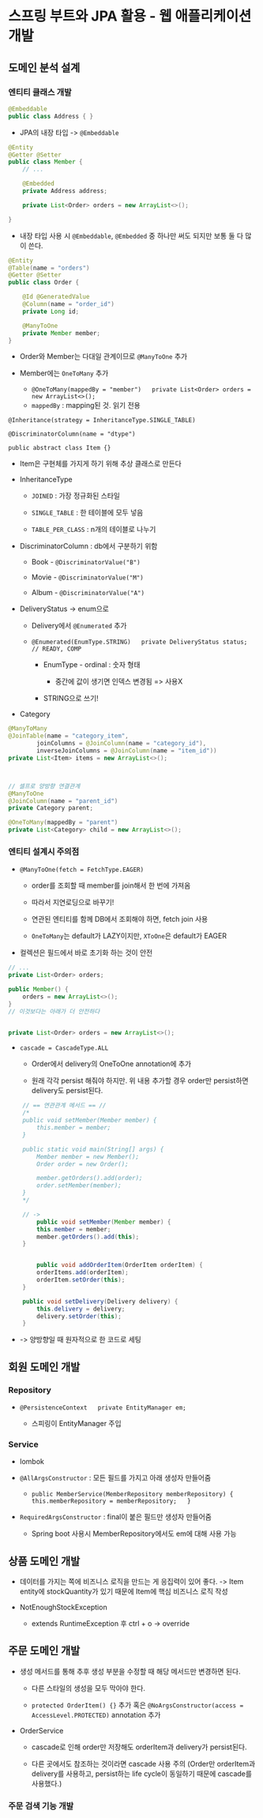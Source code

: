 # 스프링 부트와 JPA 활용 - 웹 애플리케이션 개발

## 도메인 분석 설계

### 엔티티 클래스 개발

```java
@Embeddable
public class Address { }
```

- JPA의 내장 타입 -> `@Embeddable`

```java
@Entity
@Getter @Setter
public class Member {
    // ...

    @Embedded
    private Address address;

    private List<Order> orders = new ArrayList<>();

}
```

- 내장 타입 사용 시 `@Embeddable`, `@Embedded` 중 하나만 써도 되지만 보통 둘 다 많이 쓴다.

```java
@Entity
@Table(name = "orders")
@Getter @Setter
public class Order {

    @Id @GeneratedValue
    @Column(name = "order_id")
    private Long id;

    @ManyToOne
    private Member member;
}
```

- Order와 Member는 다대일 관계이므로 `@ManyToOne` 추가

- Member에는 `OneToMany` 추가
  
  - `@OneToMany(mappedBy = "member")  
    private List<Order> orders = new ArrayList<>();`
  - `mappedBy` : mapping된 것. 읽기 전용

`@Inheritance(strategy = InheritanceType.SINGLE_TABLE)`

`@DiscriminatorColumn(name = "dtype")`

`public abstract class Item {}`

- Item은 구현체를 가지게 하기 위해 추상 클래스로 만든다

- InheritanceType
  
  - `JOINED` : 가장 정규화된 스타일
  
  - `SINGLE_TABLE` :  한 테이블에 모두 넣음
  
  - `TABLE_PER_CLASS` : n개의 테이블로 나누기

- DiscriminatorColumn : db에서 구분하기 위함
  
  - Book - `@DiscriminatorValue("B")`
  
  - Movie - `@DiscriminatorValue("M")` 
  
  - Album - `@DiscriminatorValue("A")`

- DeliveryStatus -> enum으로
  
  - Delivery에서 `@Enumerated` 추가
  
  - `@Enumerated(EnumType.STRING)  
    private DeliveryStatus status; // READY, COMP`
    
    - EnumType - ordinal : 숫자 형태
      
      - 중간에 값이 생기면 인덱스 변경됨 => 사용X
    
    - STRING으로 쓰기!

- Category

```java
@ManyToMany
@JoinTable(name = "category_item",
        joinColumns = @JoinColumn(name = "category_id"),
        inverseJoinColumns = @JoinColumn(name = "item_id"))
private List<Item> items = new ArrayList<>();



// 셀프로 양방향 연결관계 
@ManyToOne
@JoinColumn(name = "parent_id")
private Category parent;

@OneToMany(mappedBy = "parent")
private List<Category> child = new ArrayList<>();
```

### 엔티티 설계시 주의점

- `@ManyToOne(fetch = FetchType.EAGER)`
  
  - order를 조회할 때 member를 join해서 한 번에 가져옴
  
  - 따라서 지연로딩으로 바꾸기! 
  
  - 연관된 엔티티를 함께 DB에서 조회해야 하면, fetch join 사용
  
  - `OneToMany`는 default가 LAZY이지만, `XToOne`은 default가 EAGER

- 컬렉션은 필드에서 바로 초기화 하는 것이 안전

```java
// ...
private List<Order> orders;

public Member() {
    orders = new ArrayList<>();
}
// 이것보다는 아래가 더 안전하다 


private List<Order> orders = new ArrayList<>();
```

- `cascade = CascadeType.ALL`
  
  - Order에서 delivery의 OneToOne annotation에 추가
  
  - 원래 각각 persist 해줘야 하지만. 위 내용 추가할 경우 order만 persist하면 delivery도 persist된다.

```java
    // == 연관관계 메서드 == //
    /*
    public void setMember(Member member) {
        this.member = member;
    }

    public static void main(String[] args) {
        Member member = new Member();
        Order order = new Order();

        member.getOrders().add(order);
        order.setMember(member);
    } 
    */

    // ->
        public void setMember(Member member) {
        this.member = member;
        member.getOrders().add(this);
    }


        public void addOrderItem(OrderItem orderItem) {
        orderItems.add(orderItem);
        orderItem.setOrder(this);
    }

    public void setDelivery(Delivery delivery) {
        this.delivery = delivery;
        delivery.setOrder(this);
    }
```

- -> 양방향일 때 원자적으로 한 코드로 세팅

## 회원 도메인 개발

### Repository

- `@PersistenceContext  
  private EntityManager em;`
  
  - 스피링이 EntityManager 주입   

### Service

- lombok

- `@AllArgsConstructor` : 모든 필드를 가지고 아래 생성자 만들어줌
  
  - `public MemberService(MemberRepository memberRepository) {  
    this.memberRepository = memberRepository;  
    }`

- `RequiredArgsConstructor` : final이 붙은 필드만 생성자 만들어줌
  
  - Spring boot 사용시 MemberRepository에서도 em에 대해 사용 가능



## 상품 도메인 개발

- 데이터를 가지는 쪽에 비즈니스 로직을 만드는 게 응집력이 있어 좋다.
  -> Item entity에 stockQuantity가 있기 때문에 Item에 핵심 비즈니스 로직 작성

- NotEnoughStockException
  
  - extends RuntimeException 후 ctrl + o -> override



## 주문 도메인 개발

- 생성 메서드를 통해 추후 생성 부분을 수정할 때 해당 메서드만 변경하면 된다.
  
  - 다른 스타일의 생성을 모두 막아야 한다.
  
  - `protected OrderItem() {}` 추가 혹은 `@NoArgsConstructor(access = AccessLevel.PROTECTED)` annotation 추가 

- OrderService
  
  - cascade로 인해 order만 저장해도 orderItem과 delivery가 persist된다.
  
  - 다른 곳에서도 참조하는 것이라면 cascade 사용 주의
    (Order만 orderItem과 delivery를 사용하고, persist하는 life cycle이 동일하기 때문에 cascade를 사용했다.)



### 주문 검색 기능 개발
